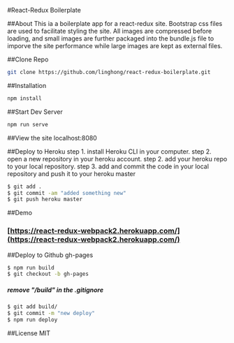 #React-Redux Boilerplate

##About
This ia a boilerplate app for a react-redux site. Bootstrap css files are used to facilitate styling the site. All images are compressed before loading, and small images are further packaged into the bundle.js file to imporve the site performance while large images are kept as external files.


##Clone Repo
```bash
git clone https://github.com/linghong/react-redux-boilerplate.git
```

##Installation
```bash
npm install
```

##Start Dev Server
```bash
npm run serve
```

##View the site
localhost:8080

##Deploy to Heroku
step 1. install Heroku CLI in your computer. 
step 2. open a new repository in your heroku account.
step 2. add your heroku repo to your local repository.
step 3. add and commit the code in your local repository and push it to your heroku master
```bash
$ git add .
$ git commit -am "added something new"
$ git push heroku master
```

##Demo
### [https://react-redux-webpack2.herokuapp.com/](https://react-redux-webpack2.herokuapp.com/)


##Deploy to Github gh-pages
```bash
$ npm run build
$ git checkout -b gh-pages
```

##### remove "/build" in the .gitignore
```bash
$ git add build/
$ git commit -m "new deploy"
$ npm run deploy
```

##License
MIT